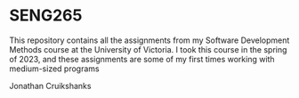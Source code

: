 # SENG265

This repository contains all the assignments from my Software Development Methods course at the University of Victoria. I took this course in the spring of 2023, and these assignments are some of my first times working with medium-sized programs

Jonathan Cruikshanks
